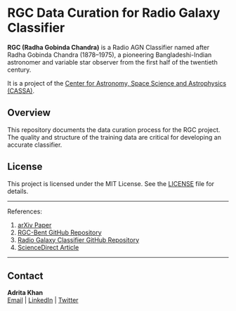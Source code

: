 
# RGC Data Curation for Radio Galaxy Classifier

**RGC (Radha Gobinda Chandra)** is a Radio AGN Classifier named after Radha Gobinda Chandra (1878–1975), a pioneering Bangladeshi-Indian astronomer and variable star observer from the first half of the twentieth century.

It is a project of the [Center for Astronomy, Space Science and Astrophysics (CASSA)](https://cassa.site/entry/p2023001/).


## Overview

This repository documents the data curation process for the RGC project. The quality and structure of the training data are critical for developing an accurate classifier. 

## License

This project is licensed under the MIT License. See the [LICENSE](LICENSE) file for details.

---

References: 
1. [arXiv Paper](https://arxiv.org/pdf/2505.19249)
2. [RGC-Bent GitHub Repository](https://github.com/mirsazzathossain/RGC-Bent)
3. [Radio Galaxy Classifier GitHub Repository](https://github.com/mirsazzathossain/radio-galaxy-classifier)
4. [ScienceDirect Article](https://www.sciencedirect.com/science/article/pii/S1877050923009638)
   
----



## Contact

**Adrita Khan**  
[Email](mailto:adrita.khan.official@gmail.com) | [LinkedIn](https://www.linkedin.com/in/adrita-khan) | [Twitter](https://x.com/Adrita_)
